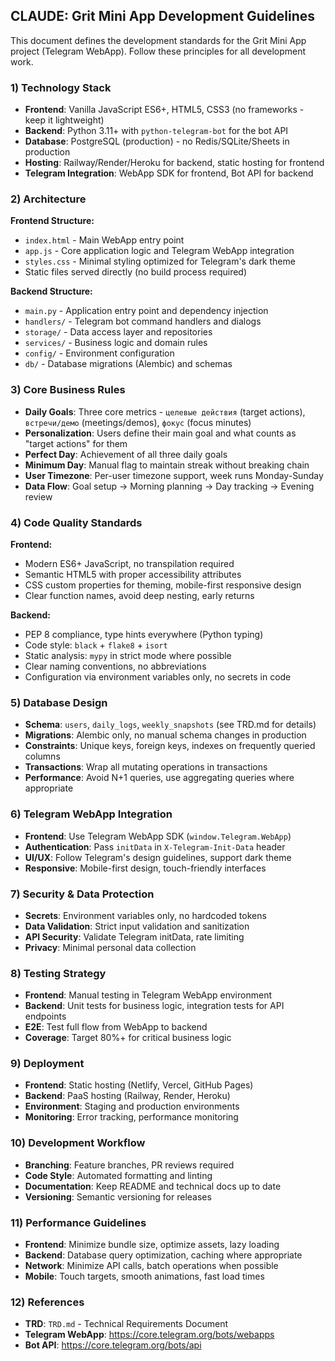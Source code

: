 ## CLAUDE: Grit Mini App Development Guidelines

This document defines the development standards for the Grit Mini App project (Telegram WebApp). Follow these principles for all development work.

### 1) Technology Stack
- **Frontend**: Vanilla JavaScript ES6+, HTML5, CSS3 (no frameworks - keep it lightweight)
- **Backend**: Python 3.11+ with `python-telegram-bot` for the bot API
- **Database**: PostgreSQL (production) - no Redis/SQLite/Sheets in production
- **Hosting**: Railway/Render/Heroku for backend, static hosting for frontend
- **Telegram Integration**: WebApp SDK for frontend, Bot API for backend

### 2) Architecture
**Frontend Structure:**
- `index.html` - Main WebApp entry point
- `app.js` - Core application logic and Telegram WebApp integration
- `styles.css` - Minimal styling optimized for Telegram's dark theme
- Static files served directly (no build process required)

**Backend Structure:**
- `main.py` - Application entry point and dependency injection
- `handlers/` - Telegram bot command handlers and dialogs
- `storage/` - Data access layer and repositories
- `services/` - Business logic and domain rules
- `config/` - Environment configuration
- `db/` - Database migrations (Alembic) and schemas

### 3) Core Business Rules
- **Daily Goals**: Three core metrics - `целевые действия` (target actions), `встречи/демо` (meetings/demos), `фокус` (focus minutes)
- **Personalization**: Users define their main goal and what counts as "target actions" for them
- **Perfect Day**: Achievement of all three daily goals
- **Minimum Day**: Manual flag to maintain streak without breaking chain
- **User Timezone**: Per-user timezone support, week runs Monday-Sunday
- **Data Flow**: Goal setup → Morning planning → Day tracking → Evening review

### 4) Code Quality Standards
**Frontend:**
- Modern ES6+ JavaScript, no transpilation required
- Semantic HTML5 with proper accessibility attributes
- CSS custom properties for theming, mobile-first responsive design
- Clear function names, avoid deep nesting, early returns

**Backend:**
- PEP 8 compliance, type hints everywhere (Python typing)
- Code style: `black` + `flake8` + `isort`
- Static analysis: `mypy` in strict mode where possible
- Clear naming conventions, no abbreviations
- Configuration via environment variables only, no secrets in code

### 5) Database Design
- **Schema**: `users`, `daily_logs`, `weekly_snapshots` (see TRD.md for details)
- **Migrations**: Alembic only, no manual schema changes in production
- **Constraints**: Unique keys, foreign keys, indexes on frequently queried columns
- **Transactions**: Wrap all mutating operations in transactions
- **Performance**: Avoid N+1 queries, use aggregating queries where appropriate

### 6) Telegram WebApp Integration
- **Frontend**: Use Telegram WebApp SDK (`window.Telegram.WebApp`)
- **Authentication**: Pass `initData` in `X-Telegram-Init-Data` header
- **UI/UX**: Follow Telegram's design guidelines, support dark theme
- **Responsive**: Mobile-first design, touch-friendly interfaces

### 7) Security & Data Protection
- **Secrets**: Environment variables only, no hardcoded tokens
- **Data Validation**: Strict input validation and sanitization
- **API Security**: Validate Telegram initData, rate limiting
- **Privacy**: Minimal personal data collection

### 8) Testing Strategy
- **Frontend**: Manual testing in Telegram WebApp environment
- **Backend**: Unit tests for business logic, integration tests for API endpoints
- **E2E**: Test full flow from WebApp to backend
- **Coverage**: Target 80%+ for critical business logic

### 9) Deployment
- **Frontend**: Static hosting (Netlify, Vercel, GitHub Pages)
- **Backend**: PaaS hosting (Railway, Render, Heroku)
- **Environment**: Staging and production environments
- **Monitoring**: Error tracking, performance monitoring

### 10) Development Workflow
- **Branching**: Feature branches, PR reviews required
- **Code Style**: Automated formatting and linting
- **Documentation**: Keep README and technical docs up to date
- **Versioning**: Semantic versioning for releases

### 11) Performance Guidelines
- **Frontend**: Minimize bundle size, optimize assets, lazy loading
- **Backend**: Database query optimization, caching where appropriate
- **Network**: Minimize API calls, batch operations when possible
- **Mobile**: Touch targets, smooth animations, fast load times

### 12) References
- **TRD**: `TRD.md` - Technical Requirements Document
- **Telegram WebApp**: https://core.telegram.org/bots/webapps
- **Bot API**: https://core.telegram.org/bots/api


